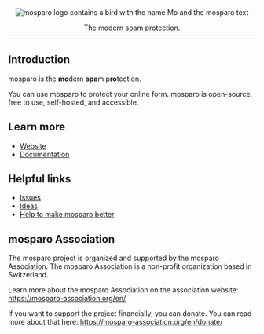 &nbsp;
<p align="center">
    <img src="https://github.com/mosparo/mosparo/blob/master/assets/images/mosparo-logo.svg?raw=true" alt="mosparo logo contains a bird with the name Mo and the mosparo text"/>
</p>

<p align="center">
    The modern spam protection.
</p>

-----

## Introduction

mosparo is the **mo**dern **spa**m p**ro**tection. 

You can use mosparo to protect your online form. mosparo is open-source, free to use, self-hosted, and accessible.

## Learn more

- [Website](https://mosparo.io)
- [Documentation](https://documentation.mosparo.io)

## Helpful links

- [Issues](https://github.com/mosparo/mosparo/issues)
- [Ideas](https://github.com/orgs/mosparo/discussions/categories/ideas)
- [Help to make mosparo better](https://mosparo.io/contribution/)

## mosparo Association

The mosparo project is organized and supported by the mosparo Association. The mosparo Association is a non-profit organization based in Switzerland.

Learn more about the mosparo Association on the association website: https://mosparo-association.org/en/

If you want to support the project financially, you can donate. You can read more about that here: https://mosparo-association.org/en/donate/
